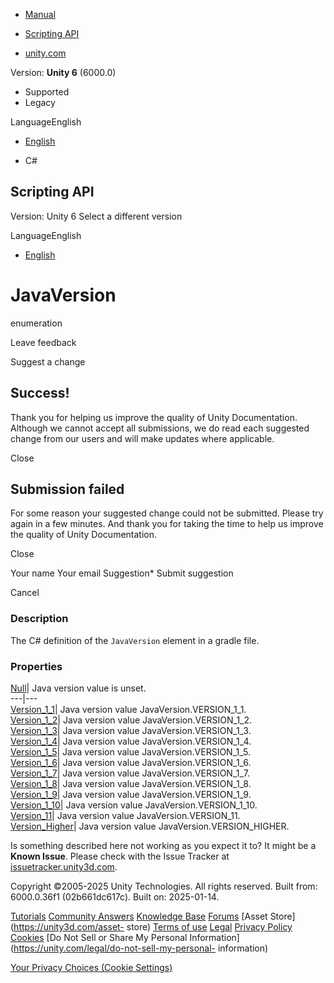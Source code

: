 [ ]()

  * [Manual](../Manual/index.html)
  * [Scripting API](../ScriptReference/index.html)

  * [unity.com](https://unity.com/)

Version: **Unity 6** (6000.0)

  * Supported
  * Legacy

LanguageEnglish

  * [English]()

  * C#

[ ](https://docs.unity3d.com)

## Scripting API

Version: Unity 6 Select a different version

LanguageEnglish

  * [English]()

# JavaVersion

enumeration

Leave feedback

Suggest a change

## Success!

Thank you for helping us improve the quality of Unity Documentation. Although
we cannot accept all submissions, we do read each suggested change from our
users and will make updates where applicable.

Close

## Submission failed

For some reason your suggested change could not be submitted. Please <a>try
again</a> in a few minutes. And thank you for taking the time to help us
improve the quality of Unity Documentation.

Close

Your name Your email Suggestion* Submit suggestion

Cancel

[ ]()

### Description

The C# definition of the `JavaVersion` element in a gradle file.

### Properties

[Null](Unity.Android.Gradle.JavaVersion.Null.html)| Java version value is
unset.  
---|---  
[Version_1_1](Unity.Android.Gradle.JavaVersion.Version_1_1.html)| Java version
value JavaVersion.VERSION_1_1.  
[Version_1_2](Unity.Android.Gradle.JavaVersion.Version_1_2.html)| Java version
value JavaVersion.VERSION_1_2.  
[Version_1_3](Unity.Android.Gradle.JavaVersion.Version_1_3.html)| Java version
value JavaVersion.VERSION_1_3.  
[Version_1_4](Unity.Android.Gradle.JavaVersion.Version_1_4.html)| Java version
value JavaVersion.VERSION_1_4.  
[Version_1_5](Unity.Android.Gradle.JavaVersion.Version_1_5.html)| Java version
value JavaVersion.VERSION_1_5.  
[Version_1_6](Unity.Android.Gradle.JavaVersion.Version_1_6.html)| Java version
value JavaVersion.VERSION_1_6.  
[Version_1_7](Unity.Android.Gradle.JavaVersion.Version_1_7.html)| Java version
value JavaVersion.VERSION_1_7.  
[Version_1_8](Unity.Android.Gradle.JavaVersion.Version_1_8.html)| Java version
value JavaVersion.VERSION_1_8.  
[Version_1_9](Unity.Android.Gradle.JavaVersion.Version_1_9.html)| Java version
value JavaVersion.VERSION_1_9.  
[Version_1_10](Unity.Android.Gradle.JavaVersion.Version_1_10.html)| Java
version value JavaVersion.VERSION_1_10.  
[Version_11](Unity.Android.Gradle.JavaVersion.Version_11.html)| Java version
value JavaVersion.VERSION_11.  
[Version_Higher](Unity.Android.Gradle.JavaVersion.Version_Higher.html)| Java
version value JavaVersion.VERSION_HIGHER.  
  
Is something described here not working as you expect it to? It might be a
**Known Issue**. Please check with the Issue Tracker at
[issuetracker.unity3d.com](https://issuetracker.unity3d.com).

Copyright ©2005-2025 Unity Technologies. All rights reserved. Built from:
6000.0.36f1 (02b661dc617c). Built on: 2025-01-14.

[Tutorials](https://unity3d.com/learn) [Community
Answers](https://answers.unity3d.com) [Knowledge
Base](https://support.unity3d.com/hc/en-us)
[Forums](https://forum.unity3d.com) [Asset Store](https://unity3d.com/asset-
store) [Terms of use](https://docs.unity3d.com/Manual/TermsOfUse.html)
[Legal](https://unity.com/legal) [Privacy
Policy](https://unity.com/legal/privacy-policy)
[Cookies](https://unity.com/legal/cookie-policy) [Do Not Sell or Share My
Personal Information](https://unity.com/legal/do-not-sell-my-personal-
information)

[Your Privacy Choices (Cookie Settings)](javascript:void\(0\);)

